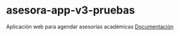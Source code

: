 # asesora-app-v3-pruebas
Aplicación web para agendar asesorías académicas
[Documentación](Informe_Técnico_de_Residencia_Profesional_AsesoraApp.pdf)
